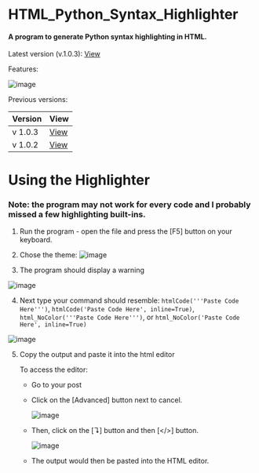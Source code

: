 # HTML_Python_Syntax_Highlighter

#### A program to generate Python syntax highlighting in HTML.

Latest version (v.1.0.3): [View](https://raw.githubusercontent.com/24-Tony/HTML_Python_Syntax_Highlighter/main/Html_Code_Formatter.py)

Features:

![image](https://user-images.githubusercontent.com/47753578/134266827-43405ad9-d251-4cca-997d-0da2afa5a764.png)



Previous versions:

Version | View
------- | -------
v 1.0.3 | [View](https://raw.githubusercontent.com/24-Tony/HTML_Python_Syntax_Highlighter/main/Html_Code_Formatter_v1.0.3.py)
v 1.0.2 | [View](https://raw.githubusercontent.com/24-Tony/HTML_Python_Syntax_Highlighter/main/Html_Code_Formatter_v1.0.2.py)



# Using the Highlighter
### Note: the program may not work for every code and I probably missed a few highlighting built-ins.

1. Run the program - open the file and press the [F5] button on your keyboard.
     
2. Chose the theme:
    ![image](https://user-images.githubusercontent.com/47753578/134344900-f5dbcf9f-26c4-4d20-bf58-5877ac7ce0e9.png)
3. The program should display a warning

![image](https://user-images.githubusercontent.com/47753578/134345390-32e585ec-4a5f-4c95-a671-6eda95fb18d6.png)

4. Next type your command should resemble: `htmlCode('''Paste Code Here''')`, `htmlCode('Paste Code Here', inline=True)`, `html_NoColor('''Paste Code Here''')`, or  `html_NoColor('Paste Code Here', inline=True)`

  ![image](https://user-images.githubusercontent.com/47753578/134346471-4d6b9ecf-66ed-4ff6-b672-965f8c9d0592.png)

5. Copy the output and paste it into the html editor
    
    To access the editor:
      - Go to your post
      - Click on the [Advanced] button next to cancel.

        ![image](https://user-images.githubusercontent.com/47753578/134343985-b3aafade-89b0-4602-b7d9-f63972bc74dc.png)

      - Then, click on the [↴] button and then [</>] button.

        ![image](https://user-images.githubusercontent.com/47753578/134344062-2323b561-8c45-4076-83e0-4acd5806ac11.png)

      - The output would then be pasted into the HTML editor.
